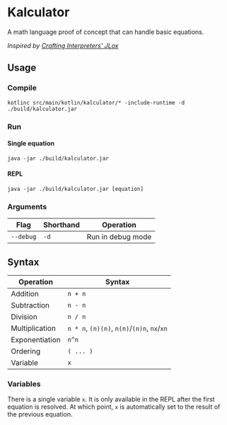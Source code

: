 # Kalculator
A math language proof of concept that can handle basic equations.

_Inspired by [Crafting Interpreters' JLox](https://github.com/munificent/craftinginterpreters)_

## Usage

### Compile
```agsl
kotlinc src/main/kotlin/kalculator/* -include-runtime -d ./build/kalculator.jar
```
### Run

#### Single equation
```agsl
java -jar ./build/kalculator.jar
```

#### REPL

```agsl
java -jar ./build/kalculator.jar [equation]
```

### Arguments

| Flag      | Shorthand | Operation         | 
|-----------|-----------|-------------------|
| `--debug` | `-d`      | Run in debug mode |

## Syntax
| Operation       | Syntax                                      |
|-----------------|---------------------------------------------|
| Addition        | `n + n`                                     |
| Subtraction     | `n - n`                                     |
| Division        | `n / n`                                     |
| Multiplication  | `n * n`, `(n)(n)`, `n(n)`/`(n)n`, `nx`/`xn` |
| Exponentiation  | `n^n`                                       |
| Ordering        | `( ... )`                                   |
| Variable        | `x`                                         |

### Variables
There is a single variable `x`. It is only available in the REPL after the first equation is resolved.
At which point, `x` is automatically set to the result of the previous equation.